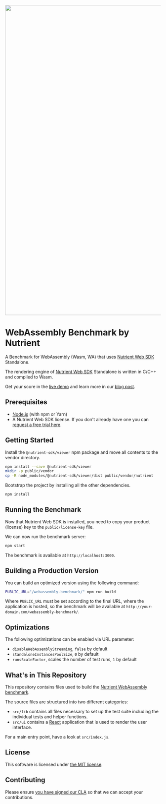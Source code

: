 <center>
  <a href="http://iswebassemblyfastyet.com/">
    <img src="https://www.nutrient.io/assets/images/blog/2018/webassembly-benchmark/article-header.png?commit=d5901d372044382ad59d52a0dac7d4a136db7816" width="1000" style="max-width: 100%;">
  </a>
</center>

# WebAssembly Benchmark by Nutrient

A Benchmark for WebAssembly (Wasm, WA) that uses [Nutrient Web SDK](https://www.nutrient.io/web/) Standalone.

The rendering engine of [Nutrient Web SDK](https://www.nutrient.io/web/) Standalone is written in C/C++ and compiled to Wasm.

Get your score in the [live demo](http://iswebassemblyfastyet.com/) and learn more in our [blog post](https://www.nutrient.io/blog/a-real-world-webassembly-benchmark/).

## Prerequisites

- [Node.js](http://nodejs.org/) (with npm or Yarn)
- A Nutrient Web SDK license. If you don't already have one
  you can [request a free trial here](https://www.nutrient.io/try/).

## Getting Started

Install the `@nutrient-sdk/viewer` npm package and move all contents to the vendor directory.

```bash
npm install --save @nutrient-sdk/viewer
mkdir -p public/vendor
cp -R node_modules/@nutrient-sdk/viewer/dist public/vendor/nutrient
```

Bootstrap the project by installing all the other dependencies.

```bash
npm install
```

## Running the Benchmark

Now that Nutrient Web SDK is installed, you need to copy your product (license) key to the `public/license-key` file.

We can now run the benchmark server:

```bash
npm start
```

The benchmark is available at `http://localhost:3000`.

## Building a Production Version

You can build an optimized version using the following command:

```bash
PUBLIC_URL="/webassembly-benchmark/" npm run build
```

Where `PUBLIC_URL` must be set according to the final URL, where the application is hosted, so the benchmark will be available at `http://your-domain.com/webassembly-benchmark/`.

## Optimizations

The following optimizations can be enabled via URL parameter:

- `disableWebAssemblyStreaming`, `false` by default
- `standaloneInstancesPoolSize`, `0` by default
- `runsScaleFactor`, scales the number of test runs, `1` by default

## What's in This Repository

This repository contains files used to build the [Nutrient WebAssembly benchmark](http://iswebassemblyfastyet.com/).

The source files are structured into two different categories:

- `src/lib` contains all files necessary to set up the test suite including the individual tests and helper functions.
- `src/ui` contains a [React](https://reactjs.org/) application that is used to render the user interface.

For a main entry point, have a look at `src/index.js`.

## License

This software is licensed under [the MIT license](LICENSE).

## Contributing

Please ensure
[you have signed our CLA](https://www.nutrient.io/guides/web/current/miscellaneous/contributing/) so that we can
accept your contributions.
